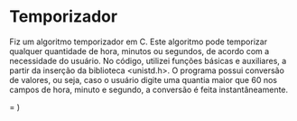 # Temporizador
Fiz um algoritmo temporizador em C. 
Este algoritmo pode temporizar qualquer quantidade de hora, minutos ou segundos, de acordo com a necessidade do usuário.
No código, utilizei funções básicas e auxiliares, a partir da inserção da biblioteca <unistd.h>.
O programa possui conversão de valores, ou seja, caso o usuário digite uma quantia maior que 60 nos campos de hora, minuto e segundo, a conversão é feita instantâneamente.

= )
